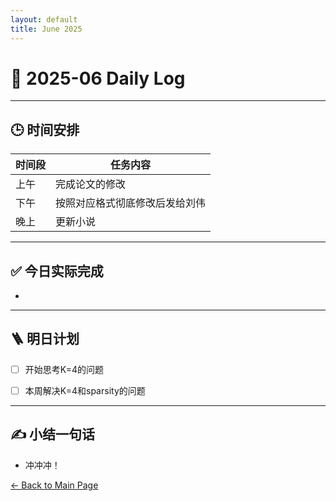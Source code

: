```yaml
---
layout: default
title: June 2025
---
```


# 📅 2025-06  Daily Log



---
## 🕒 时间安排

| 时间段 | 任务内容 |
|--------|----------| 
| 上午 |完成论文的修改 |
| 下午 |按照对应格式彻底修改后发给刘伟 | 
| 晚上 | 更新小说 |



---

## ✅ 今日实际完成

- 
---


## 🪜 明日计划
- [ ] 开始思考K=4的问题
- [ ] 本周解决K=4和sparsity的问题



---

## ✍️ 小结一句话
- 冲冲冲！


[← Back to Main Page](/index.md)
 


